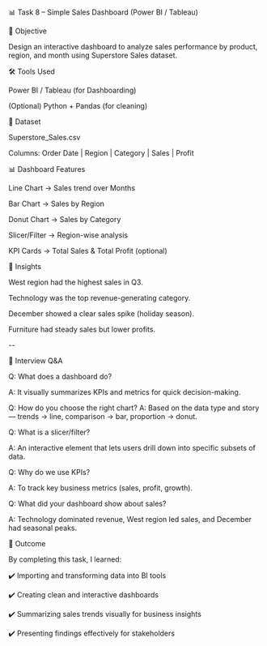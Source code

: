 📊 Task 8 – Simple Sales Dashboard (Power BI / Tableau)

🎯 Objective

Design an interactive dashboard to analyze sales performance by product, region, and month using Superstore Sales dataset.


🛠 Tools Used

Power BI / Tableau (for Dashboarding)

(Optional) Python + Pandas (for cleaning)


📂 Dataset

Superstore_Sales.csv

Columns: Order Date | Region | Category | Sales | Profit



📊 Dashboard Features

Line Chart → Sales trend over Months

Bar Chart → Sales by Region

Donut Chart → Sales by Category

Slicer/Filter → Region-wise analysis

KPI Cards → Total Sales & Total Profit (optional)


🔑 Insights

West region had the highest sales in Q3.

Technology was the top revenue-generating category.

December showed a clear sales spike (holiday season).

Furniture had steady sales but lower profits.


--


📝 Interview Q&A

Q: What does a dashboard do?

A: It visually summarizes KPIs and metrics for quick decision-making.


Q: How do you choose the right chart?
A: Based on the data type and story — trends → line, comparison → bar, proportion → donut.


Q: What is a slicer/filter?

A: An interactive element that lets users drill down into specific subsets of data.


Q: Why do we use KPIs?

A: To track key business metrics (sales, profit, growth).


Q: What did your dashboard show about sales?

A: Technology dominated revenue, West region led sales, and December had seasonal peaks.


🚀 Outcome

By completing this task, I learned:

✔️ Importing and transforming data into BI tools

✔️ Creating clean and interactive dashboards

✔️ Summarizing sales trends visually for business insights

✔️ Presenting findings effectively for stakeholders

